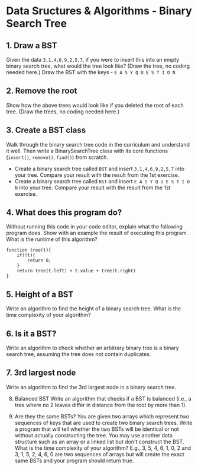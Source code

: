 # Data Sructures & Algorithms - Binary Search Tree

## 1. Draw a BST
Given the data `3,1,4,6,9,2,5,7`, if you were to insert this into an empty binary search tree, what would the tree look like? (Draw the tree, no coding needed here.)
Draw the BST with the keys - `E A S Y Q U E S T I O N`

## 2. Remove the root
Show how the above trees would look like if you deleted the root of each tree. (Draw the trees, no coding needed here.)

##  3. Create a BST class
Walk through the binary search tree code in the curriculum and understand it well. Then write a BinarySearchTree class with its core functions (`insert()`, `remove()`, `find()`) from scratch.

- Create a binary search tree called `BST` and insert `3,1,4,6,9,2,5,7` into your tree. Compare your result with the result from the 1st exercise.
- Create a binary search tree called `BST` and insert `E A S Y Q U E S T I O N` into your tree. Compare your result with the result from the 1st exercise.
    
## 4. What does this program do?
Without running this code in your code editor, explain what the following program does. Show with an example the result of executing this program. What is the runtime of this algorithm?

```
function tree(t){
    if(!t){
        return 0;
    }
    return tree(t.left) + t.value + tree(t.right)
}
```

## 5. Height of a BST
Write an algorithm to find the height of a binary search tree. What is the time complexity of your algorithm?

## 6. Is it a BST?
Write an algorithm to check whether an arbitrary binary tree is a binary search tree, assuming the tree does not contain duplicates.

## 7. 3rd largest node
Write an algorithm to find the 3rd largest node in a binary search tree.

8. Balanced BST
Write an algorithm that checks if a BST is balanced (i.e., a tree where no 2 leaves differ in distance from the root by more than 1).

9. Are they the same BSTs?
You are given two arrays which represent two sequences of keys that are used to create two binary search trees. Write a program that will tell whether the two BSTs will be identical or not without actually constructing the tree. You may use another data structure such as an array or a linked list but don't construct the BST. What is the time complexity of your algorithm? E.g., 3, 5, 4, 6, 1, 0, 2 and 3, 1, 5, 2, 4, 6, 0 are two sequences of arrays but will create the exact same BSTs and your program should return true.

